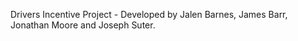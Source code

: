 Drivers Incentive Project - 
Developed by Jalen Barnes, James Barr, Jonathan Moore and Joseph Suter.
